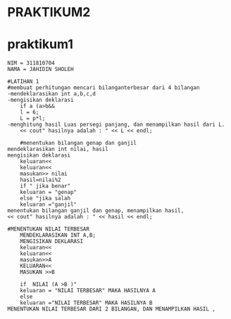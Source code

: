 # PRAKTIKUM2
# praktikum1

	NIM = 311810704
	NAMA = JAHIDIN SHOLEH
	
	#LATIHAN 1
	#membuat perhitungan mencari bilanganterbesar dari 4 bilangan
	-mendeklarasikan int a,b,c,d
	-mengisikan deklarasi 
		if a (a>b&&
		l = 6;
		L = p*l;
	-menghitung hasil Luas persegi panjang, dan menampilkan hasil dari L.
		<< cout" hasilnya adalah : " << L << endl;

        #menentukan bilangan genap dan ganjil
	mendeklarasikan int nilai, hasil
	mengisikan deklarasi
		keluaran<<
		keluaran<<
		masukan>> nilai
		hasil=nilai%2
		if " jika benar"
		keluaran = "genap"
		else "jika salah
		keluaran ="ganjil"
	menentukan bilangan ganjil dan genap, menampilkan hasil,
	<< cout" hasilnya adalah : " << hasil << endl;
	
	#MENENTUKAN NILAI TERBESAR
		MENDEKLARASIKAN INT A,B;
		MENGISIKAN DEKLARASI
		keluaran<<
		keluaran<<
		masukan>>A
		KELUARAN<<
		MASUKAN >>B
		
		if  NILAI (A >B )" 
		keluaran = "NILAI TERBESAR" MAKA HASILNYA A
		else 
		keluaran ="NILAI TERBESAR" MAKA HASILNYA B
	MENENTUKAN NILAI TERBESAR DARI 2 BILANGAN, DAN MENAMPILKAN HASIL ,
	
	
